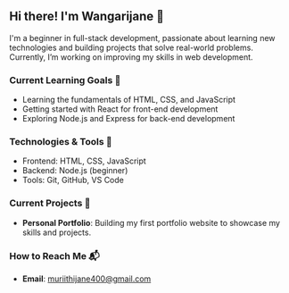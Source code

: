 ## Hi there! I'm Wangarijane 👋

I'm a beginner in full-stack development, passionate about learning new technologies and building projects that solve real-world problems. Currently, I’m working on improving my skills in web development.

### Current Learning Goals 🎯
- Learning the fundamentals of HTML, CSS, and JavaScript
- Getting started with React for front-end development
- Exploring Node.js and Express for back-end development

### Technologies & Tools 🔧
- Frontend: HTML, CSS, JavaScript
- Backend: Node.js (beginner)
- Tools: Git, GitHub, VS Code

### Current Projects 🚀
- **Personal Portfolio**: Building my first portfolio website to showcase my skills and projects.

### How to Reach Me 📬
- **Email**: muriithijane400@gmail.com
